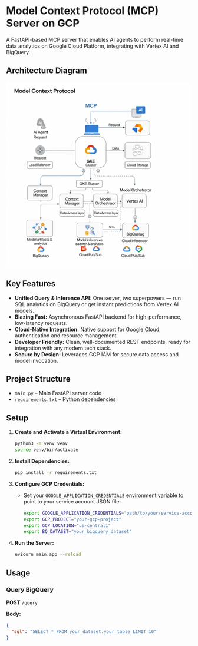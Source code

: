 # Model Context Protocol (MCP) Server on GCP

A FastAPI-based MCP server that enables AI agents to perform real-time data analytics on Google Cloud Platform, integrating with Vertex AI and BigQuery.


## Architecture Diagram
![Project Architecture](https://github.com/Kuldipgodase07/DataPulse/blob/main/GCP%20Diagram)


## Key Features

- **Unified Query & Inference API:** One server, two superpowers — run SQL analytics on BigQuery or get instant predictions from Vertex AI models.
- **Blazing Fast:** Asynchronous FastAPI backend for high-performance, low-latency requests.
- **Cloud-Native Integration:** Native support for Google Cloud authentication and resource management.
- **Developer Friendly:** Clean, well-documented REST endpoints, ready for integration with any modern tech stack.
- **Secure by Design:** Leverages GCP IAM for secure data access and model invocation.

## Project Structure

- `main.py` – Main FastAPI server code
- `requirements.txt` – Python dependencies

## Setup

1. **Create and Activate a Virtual Environment:**

    ```bash
    python3 -m venv venv
    source venv/bin/activate
    ```

2. **Install Dependencies:**

    ```bash
    pip install -r requirements.txt
    ```

3. **Configure GCP Credentials:**

    - Set your `GOOGLE_APPLICATION_CREDENTIALS` environment variable to point to your service account JSON file:

        ```bash
        export GOOGLE_APPLICATION_CREDENTIALS="path/to/your/service-account.json"
        export GCP_PROJECT="your-gcp-project"
        export GCP_LOCATION="us-central1"
        export BQ_DATASET="your_bigquery_dataset"
        ```

4. **Run the Server:**

    ```bash
    uvicorn main:app --reload
    ```

## Usage

### Query BigQuery

**POST** `/query`

**Body:**
```json
{
  "sql": "SELECT * FROM your_dataset.your_table LIMIT 10"
}
```
